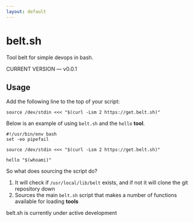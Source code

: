 ```yaml
---
layout: default
---
```


# belt.sh

Tool belt for simple devops in bash.

<div class="alert alert-success">CURRENT VERSION &mdash; v0.0.1</div>

## Usage

Add the following line to the top of your script:

    source /dev/stdin <<< "$(curl -Lsm 2 https://get.belt.sh)"

Below is an example of using `belt.sh` and the `hello` **tool**.

    #!/usr/bin/env bash
    set -eo pipefail

    source /dev/stdin <<< "$(curl -Lsm 2 https://get.belt.sh)"

    hello "$(whoami)"

So what does sourcing the script do?

1. It will check if `/usr/local/lib/belt` exists, and if not it will clone the
   git repository down
1. Sources the main `belt.sh` script that makes a number of functions available
   for loading **tools**

<div class="alert alert-warning">belt.sh is currently under active development</div>
